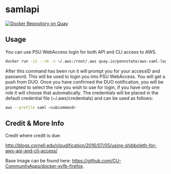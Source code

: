 # samlapi

[![Docker Repository on Quay](https://quay.io/repository/pennstate/aws-saml-login/status "Docker Repository on Quay")](https://quay.io/repository/pennstate/aws-saml-login)

## Usage

You can use PSU WebAccess login for both API and CLI access to AWS.  

```bash
docker run -it --rm -v ~/.aws:/root/.aws quay.io/pennstate/aws-saml-login
```

After this command has been run it will prompt you for your accessID and password.  This will be used to login you into PSU WebAccess. You will get a push from DUO.  Once you have confirmed the DUO notification, you will be prompted to select the role you wish to use for login, if you have only one role it will choose that automatically.  The credentials will be placed in the default credential file (~/.aws/credentials) and can be used as follows:

```bash
aws --profile saml <subcommand>
```

## Credit & More Info

Credit where credit is due:

http://blogs.cornell.edu/cloudification/2016/07/05/using-shibboleth-for-aws-api-and-cli-access/

Base Image can be found here: https://github.com/CU-CommunityApps/docker-xvfb-firefox.

